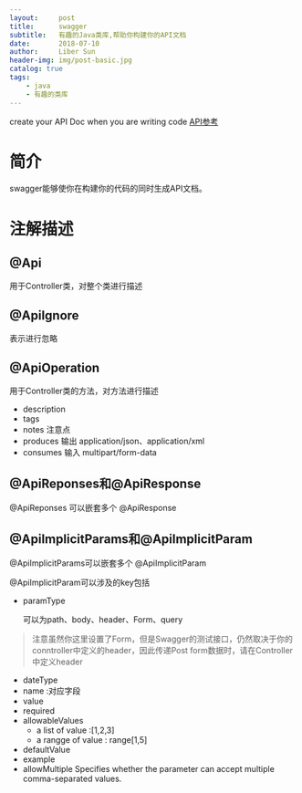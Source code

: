 ```yaml
---
layout:     post
title:      swagger
subtitle:   有趣的Java类库,帮助你构建你的API文档
date:       2018-07-10
author:     Liber Sun
header-img: img/post-basic.jpg
catalog: true
tags:
    - java
    - 有趣的类库
---
```

create your API Doc when you are writing code
[API参考](http://docs.swagger.io/swagger-core/v1.3.12/apidocs/index.html?com/wordnik/swagger/annotations/ApiOperation.html)

# 简介

swagger能够使你在构建你的代码的同时生成API文档。

# 注解描述

## @Api

用于Controller类，对整个类进行描述

## @ApiIgnore

表示进行忽略

## @ApiOperation

用于Controller类的方法，对方法进行描述

- description
- tags
- notes 注意点
- produces 输出 application/json、application/xml
- consumes 输入 multipart/form-data

## @ApiReponses和@ApiResponse

@ApiReponses 可以嵌套多个 @ApiResponse

## @ApiImplicitParams和@ApiImplicitParam

@ApiImplicitParams可以嵌套多个 @ApiImplicitParam

@ApiImplicitParam可以涉及的key包括

- paramType 

  可以为path、body、header、Form、query
> 注意虽然你这里设置了Form，但是Swagger的测试接口，仍然取决于你的conntroller中定义的header，因此传递Post form数据时，请在Controller中定义header
- dateType
- name   :对应字段
- value
- required
- allowableValues
  - a list of value :[1,2,3]
  - a rangge of value : range[1,5]
- defaultValue
- example
- allowMultiple
  Specifies whether the parameter can accept multiple comma-separated values.
